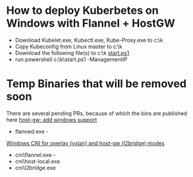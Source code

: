 # How to deploy Kuberbetes on Windows with Flannel + HostGW
* Download Kubelet.exe, Kubectl.exe, Kube-Proxy.exe to c:\k
* Copy Kubeconfig from Linux master to c:\k
* Download the following file(s) to c:\k
    [start.ps1](https://github.com/Microsoft/SDN/raw/master/Kubernetes/flannel/l2bridge/start.ps1)     
* run powershell c:\k\start.ps1 -ManagementIP <IPAddressOfTheCurrentNode>


# Temp Binaries that will be removed soon
There are several pending PRs, because of which the bins are published here
[host-gw: add windows support](https://github.com/coreos/flannel/pull/921)
* flanned.exe - 

[Windows CNI for overlay (vxlan) and host-gw (l2bridge) modes](https://github.com/containernetworking/plugins/pull/85)
* cni\flannel.exe - 
* cni\host-local.exe
* cni\l2bridge.exe